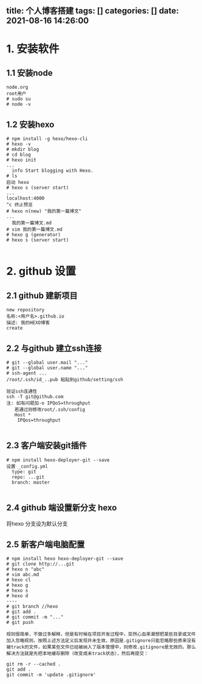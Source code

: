 title: 个人博客搭建
tags: []
categories: []
date: 2021-08-16 14:26:00
---
# 1. 安装软件
## 1.1 安装node
```
node.org
root用户
# sudo su
# node -v    
```
## 1.2 安装hexo
```
# npm install -g hexo/hexo-cli
# hexo -v
# mkdir blog
# cd blog
# hexo init
...
  info Start blogging with Hexo.
# ls
启动 hexo
# hexo s (server start)
...
localhost:4000
^c 终止预览
# hexo n(new) "我的第一篇博文"
...
  我的第一篇博文.md
# vim 我的第一篇博文.md
# hexo g (generator)
# hexo s (server start)


```
# 2. github 设置
## 2.1 github 建新项目
```
new repository
名称:<用户名>.github.io
描述: 我的HEXO博客
create

```
## 2.2 与github 建立ssh连接
```
# git --global user.mail "..."
# git --global user.name "..."
# ssh-agent ...
/root/.ssh/id_..pub 粘贴到github/setting/ssh

验证ssh连通性
ssh -T git@github.com
注: 如有问题加-o IPQoS=throughput
   若通过则修改root/.ssh/config
   Host *
   	IPQos=throughput
    
```

## 2.3 客户端安装git插件
```
# npm install hexo-deployer-git --save
设置 _config.yml
  type: git
  repo: ...git
  branch: master
  

```
## 2.4 github 端设置新分支 hexo
 将hexo 分支设为默认分支

## 2.5 新客户端电脑配置
```
# npm install hexo hexo-deployer-git --save
# git clone http://...git
# hexo n "abc"
# vim abc.md
# hexo cl
# hexo g
# hexo s
# hexo d
----
# git branch //hexo
# git add .
# git commit -m "..."
# git push

规则很简单，不做过多解释，但是有时候在项目开发过程中，突然心血来潮想把某些目录或文件加入忽略规则，按照上述方法定义后发现并未生效，原因是.gitignore只能忽略那些原来没有被track的文件，如果某些文件已经被纳入了版本管理中，则修改.gitignore是无效的。那么解决方法就是先把本地缓存删除（改变成未track状态），然后再提交：

git rm -r --cached .
git add .
git commit -m 'update .gitignore'

```